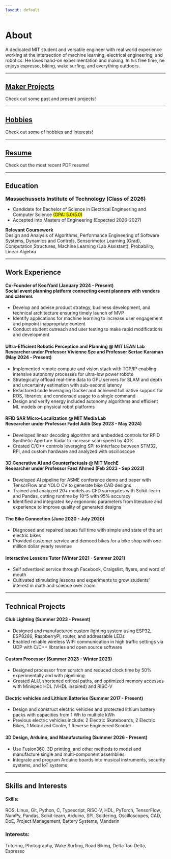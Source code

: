 ```yaml
--- 
layout: default
---
```


# About 
A dedicated MIT student and versatile engineer with real world experience working at the intersection of machine learning, electrical engineering, and robotics. He loves hand-on experimentation and making. In his free time, he enjoys espresso, biking, wake surfing, and everything outdoors. 

---

## [Maker Projects](./project_pages/projects_home.html)
Check out some past and present projects!

---

## [Hobbies](./hobby_pages/hobbies_home.html)
Check out some of hobbies and interests!

---

## [Resume](./resume_page/resume.html)
Check out the most recent PDF resume!

---

<h2>Education</h2>
<h3 style="margin:0px">Massachussets Institute of Technology (Class of 2026)</h3>
<ul>
<li> Candidate for Bachelor of Science in Electrical Engineering and Computer Science <mark>(GPA: 5.0/5.0) </mark> </li>
<li> Accepted into Masters of Engineering (Expected 2026-2027) </li>
</ul>
<h3 style="margin:0px;font-size:0.9rem"> Relevant Coursework </h3>
Design and Analysis of Algorithms, Performance Engineering of Software Systems, Dynamics and Controls, Sensorimotor Learning (Grad), Computation Structures, Machine Learning (Lab Assistant), Probability, Linear Algebra

---

## Work Experience
#### Co-Founder of KoolYard (January 2024 - Present) <br> Social event planning platform connecting event planners with vendors and caterers
- Develop and advise product strategy, business development, and technical architecture ensuring timely launch of MVP
- Identify applications for machine learning to increase user engagement and pinpoint inappropriate content
- Conduct student outreach and user testing to make rapid modifications and development


#### Ultra-Efficient Robotic Perception and Planning @ MIT LEAN Lab <br> Researcher under Professor Vivienne Sze and Professor Sertac Karaman (May 2024 - Present)
- Implemented remote compute and vision stack with TCP/IP enabling intensive autonomy processes for ultra-low power robots
- Strategically offload real-time data to GPU servers for SLAM and depth and uncertainty estimation with sub-second latency 
- Refactored code leveraging Docker and achieved full native support for ROS, libraries, and condensed usage to a single command
- Design and verify energy included autonomy algorithms and efficient ML models on physical robot platforms


#### RFID SAR Micro-Localization @ MIT Media Lab <br> Researcher under Professor Fadel Adib (Sep 2023 - May 2024)
- Developed linear decoding algorithm and embedded controls for RFID Synthetic Aperture Radar to increase scan speed by 40%
- Created C/C++ controls leveraging SPI to interface between STM32, RPi, and custom hardware and analyzed with oscilloscope


#### 3D Generative AI and Counterfactuals @ MIT MechE <br> Researcher under Professor Faez Ahmed (Feb 2023 - Sep 2023)
- Developed AI pipeline for ASME conference demo and paper with TensorFlow and YOLO CV to generate bike CAD designs 
- Trained and analyzed 20+ models as CFD surrogates with Scikit-learn and Pandas, cutting runtime by 10^5 with 95% accuracy
- Identified and integrated key ergonomic parameters from literature and experience to improve quality of generated designs 

#### The Bike Connection (June 2020 - July 2020)
- Diagnosed and repaired issues full time with simple and state of the art electric bikes
- Provided customer service and demoed bikes for a bike shop with one million dollar yearly revenue

#### Interactive Lessons Tutor (Winter 2021 - Summer 2021)
- Self advertised service through Facebook, Craigslist, flyers, and word of mouth
- Cultivated stimulating lessons and experiments to grow students’ interest in math and science over zoom



---

## Technical Projects 
#### Club Lighting (Summer 2023 - Present)
- Designed and manufactured custom lighting system using ESP32, ESP8266, RaspberryPi, router, and addressable LEDs
- Enabled reliable wireless WIFI communication in high traffic settings via UDP with C/C++ libraries and open source software

#### Custom Processor (Summer 2023 - Winter 2023)
- Designed processor from scratch and reduced clock time by 50% experimentally and with pipelining 
- Created ALU, shortened critical paths, and optimized memory accesses with Minispec HDL (VHDL inspired) and RISC-V

#### Electric vehicles and Lithium Batteries (Summer 2017 - Present)
- Design and construct electric vehicles and protected lithium battery packs with capacities from 1 Wh to multiple kWh
- Previous electric vehicles include: 2 Electric Skateboards, 2 Electric Bikes, 1 Motorized Cooler, 1 Reverse Engineered Scooter

#### 3D Design, Arduino, and Manufacturing (Summer 2026 - Present)
- Use Fusion360, 3D printing, and other methods to model and manufacture single and multi-component assemblies
- Integrate and program Arduino boards into musical instruments, security systems, and IoT systems

---

## Skills and Interests
#### Skills:
ROS, Linux, Git, Python, C, Typescript, RISC-V, HDL, PyTorch, TensorFlow, NumPy, Pandas, Scikit-learn, Arduino, SPI, Soldering, Oscilloscopes, CAD, DoE, Project Management, Battery Systems, Mandarin

### Interests:
Tutoring, Photography, Wake Surfing, Road Biking, Delta Tau Delta, Espresso




